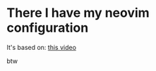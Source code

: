 # There I have my neovim configuration 

It's based on: [this video](https://www.youtube.com/watch?v=w7i4amO_zaE)

btw
